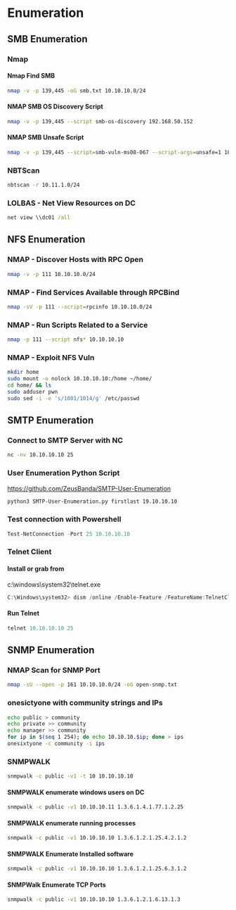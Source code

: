 # Enumeration
## SMB Enumeration
### Nmap
#### Nmap Find SMB
```bash
nmap -v -p 139,445 -oG smb.txt 10.10.10.0/24
```
#### NMAP SMB OS Discovery Script
```bash 
nmap -v -p 139,445 --script smb-os-discovery 192.168.50.152
```
#### NMAP SMB Unsafe Script
```bash
nmap -v -p 139,445 --script=smb-vuln-ms08-067 --script-args=unsafe=1 10.10.10.10
```
### NBTScan
```bash
nbtscan -r 10.11.1.0/24
```
### LOLBAS - Net View Resources on DC
```cmd
net view \\dc01 /all
```

## NFS Enumeration
### NMAP - Discover Hosts with RPC Open
```bash
nmap -v -p 111 10.10.10.0/24
```
### NMAP - Find Services Available through RPCBind
```bash
nmap -sV -p 111 --script=rpcinfo 10.10.10.0/24
```
### NMAP - Run Scripts Related to a Service
```bash
nmap -p 111 --script nfs* 10.10.10.10
```

### NMAP - Exploit NFS Vuln
```bash
mkdir home
sudo mount -o nolock 10.10.10.10:/home ~/home/
cd home/ && ls
sudo adduser pwn
sudo sed -i -e 's/1001/1014/g' /etc/passwd
```

## SMTP Enumeration
### Connect to SMTP Server with NC
```bash
nc -nv 10.10.10.10 25
```
### User Enumeration Python Script

https://github.com/ZeusBanda/SMTP-User-Enumeration

```bash
python3 SMTP-User-Enumeration.py firstlast 19.10.10.10
```
### Test connection with Powershell
```powershell
Test-NetConnection -Port 25 10.10.10.10
```
### Telnet Client
#### Install or grab from

c:\windows\system32\telnet.exe

```powershell
C:\Windows\system32> dism /online /Enable-Feature /FeatureName:TelnetClient
```

#### Run Telnet
```powershell
telnet 10.10.10.10 25
```

## SNMP Enumeration
### NMAP Scan for SNMP Port
```bash
nmap -sU --open -p 161 10.10.10.0/24 -oG open-snmp.txt
```
### onesictyone with community strings and IPs
```bash
echo public > community
echo private >> community
echo manager >> community
for ip in $(seq 1 254); do echo 10.10.10.$ip; done > ips
onesixtyone -c community -i ips
```
### SNMPWALK
```bash
snmpwalk -c public -v1 -t 10 10.10.10.10
```

#### SNMPWALK enumerate windows users on DC
```bash
snmpwalk -c public -v1 10.10.10.11 1.3.6.1.4.1.77.1.2.25
```
#### SNMPWALK enumerate running processes
```bash
snmpwalk -c public -v1 10.10.10.10 1.3.6.1.2.1.25.4.2.1.2
```
#### SNMPWALK Enumerate Installed software
```bash
snmpwalk -c public -v1 10.10.10.10 1.3.6.1.2.1.25.6.3.1.2
```
#### SNMPWalk Enumerate TCP Ports
```bash
snmpwalk -c public -v1 10.10.10.10 1.3.6.1.2.1.6.13.1.3
```